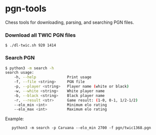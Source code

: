 # pgn-tools
Chess tools for downloading, parsing, and searching PGN files.
### Download all TWIC PGN files
```shell
$ ./dl-twic.sh 920 1414
```
### Search PGN
```sh
$ python3 -m search -h
search usage:
    -h, --help              Print usage
    -f, --file <string>     PGN file
    -p, --player <string>   Player name (white or black)
    -w, --white <string>    White player name
    -b, --black <string>    Black player name
    -r, --result <str>      Game result: (1-0, 0-1, 1/2-1/2)
    --elo_min <int>         Minimum elo rating
    --elo_max <int>         Maximum elo rating
```
Example:
```shell
   python3 -m search -p Caruana --elo_min 2700 -f pgn/twic1368.pgn
```
